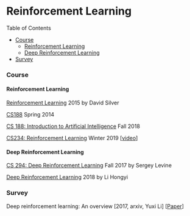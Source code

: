 # Reinforcement Learning

Table of Contents
- <a href="#course">Course</a>
  - <a href="#RL">Reinforcement Learning</a>
  - <a href="#DRL">Deep Reinforcement Learning</a>
- <a href="#survey">Survey</a>
  


### <a name="course">Course</a>

#### <a name="RL">Reinforcement Learning</a>

[Reinforcement Learning](http://www0.cs.ucl.ac.uk/staff/D.Silver/web/Teaching.html) 2015 by David Silver

[CS188](http://ai.berkeley.edu/home.html) Spring 2014

[CS 188: Introduction to Artificial Intelligence](http://www-inst.eecs.berkeley.edu/~cs188/fa18/) Fall 2018

[CS234: Reinforcement Learning](http://web.stanford.edu/class/cs234/index.html) Winter 2019 \[[video](https://www.youtube.com/watch?v=FgzM3zpZ55o&list=PLoROMvodv4rOSOPzutgyCTapiGlY2Nd8u)\]

#### <a name="DRL">Deep Reinforcement Learning</a>

[CS 294: Deep Reinforcement Learning](http://rail.eecs.berkeley.edu/deeprlcourse-fa17/index.html) Fall 2017 by Sergey Levine

[Deep Reinforcement Learning](https://www.youtube.com/watch?v=z95ZYgPgXOY&list=PLJV_el3uVTsODxQFgzMzPLa16h6B8kWM_) 2018 by Li Hongyi

### <a name="survey">Survey</a>

Deep reinforcement learning: An overview \[2017, arxiv, Yuxi Li\] \[[Paper](https://arxiv.org/pdf/1701.07274.pdf)\]






